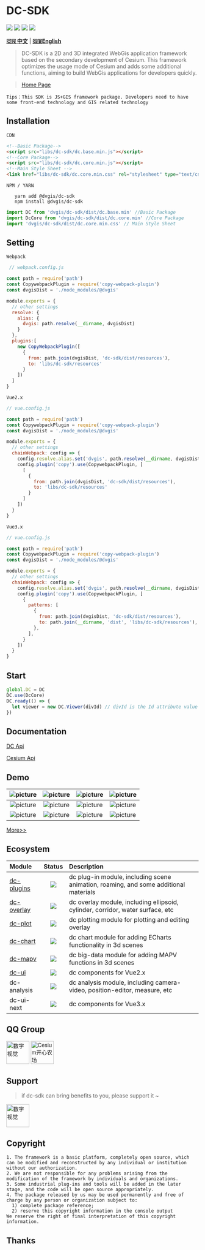 # DC-SDK

<p>
<img src="https://img.shields.io/github/workflow/status/dvgis/dc-sdk/publish"/>
<img src="https://img.shields.io/badge/license-Apache%202-blue"/>
<img src="https://img.shields.io/npm/v/@dvgis/dc-sdk?color=orange&logo=npm" />
<img src="https://img.shields.io/npm/dm/@dvgis/dc-sdk?logo=npm"/>
</p>

[**🇨🇳 中文**](./README_zh.md) | [**🇬🇧English**](./README.md)

> DC-SDK is a 2D and 3D integrated WebGis application framework based on the secondary development of Cesium. This framework optimizes the usage mode of Cesium and adds some additional functions, aiming to build WebGis applications for developers quickly.

> [Home Page](http://dc.dvgis.cn)

```warningH
Tips：This SDK is JS+GIS framework package. Developers need to have some front-end technology and GIS related technology
```

## Installation

`CDN`

```html
<!--Basic Package-->
<script src="libs/dc-sdk/dc.base.min.js"></script>
<!--Core Package-->
<script src="libs/dc-sdk/dc.core.min.js"></script>
<!--Main Style Sheet -->
<link href="libs/dc-sdk/dc.core.min.css" rel="stylesheet" type="text/css" />
```

`NPM / YARN`

```shell
   yarn add @dvgis/dc-sdk
   npm install @dvgis/dc-sdk
```

```js
import DC from 'dvgis/dc-sdk/dist/dc.base.min' //Basic Package
import DcCore from 'dvgis/dc-sdk/dist/dc.core.min' //Core Package
import 'dvgis/dc-sdk/dist/dc.core.min.css' // Main Style Sheet
```

## Setting

`Webpack`

```js
 // webpack.config.js

const path = require('path')
const CopywebpackPlugin = require('copy-webpack-plugin')
const dvgisDist = './node_modules/@dvgis'

module.exports = {
  // other settings
  resolve: {
    alias: {
      dvgis: path.resolve(__dirname, dvgisDist)
    }
  },
  plugins:[
    new CopyWebpackPlugin([
      {  
        from: path.join(dvgisDist, 'dc-sdk/dist/resources'),
        to: 'libs/dc-sdk/resources' 
      }
    ])
  ]
}
```

`Vue2.x`

```js
// vue.config.js

const path = require('path')
const CopywebpackPlugin = require('copy-webpack-plugin')
const dvgisDist = './node_modules/@dvgis'

module.exports = {
  // other settings
  chainWebpack: config => {
    config.resolve.alias.set('dvgis', path.resolve(__dirname, dvgisDist))
    config.plugin('copy').use(CopywebpackPlugin, [
      [
        {
          from: path.join(dvgisDist, 'dc-sdk/dist/resources'),
          to: 'libs/dc-sdk/resources'
        }
      ]
    ])
  }
}
```

`Vue3.x`

```js
// vue.config.js

const path = require('path')
const CopywebpackPlugin = require('copy-webpack-plugin')
const dvgisDist = './node_modules/@dvgis'

module.exports = {
  // other settings
  chainWebpack: config => {
    config.resolve.alias.set('dvgis', path.resolve(__dirname, dvgisDist))
    config.plugin('copy').use(CopywebpackPlugin, [
      {
        patterns: [
          {
            from: path.join(dvgisDist, 'dc-sdk/dist/resources'),
            to: path.join(__dirname, 'dist', 'libs/dc-sdk/resources'),
          },
        ],
      }
    ])
  }
}
```

## Start

```js
global.DC = DC
DC.use(DcCore)
DC.ready(() => {
  let viewer = new DC.Viewer(divId) // divId is the Id attribute value of a div node. If it is not passed in, the 3D scene cannot be initialized
})
```

## Documentation

[DC Api](https://resource.dvgis.cn/dc-api)

[Cesium Api](https://cesium.com/docs/cesiumjs-ref-doc/)

## Demo

|  ![picture](http://dc.dvgis.cn/examples/images/baselayer/google.png) | ![picture](http://dc.dvgis.cn/examples/images/baselayer/baidu.png?v=1) | ![picture](http://dc.dvgis.cn/examples/images/baselayer/tdt.png?v=1) | ![picture](http://dc.dvgis.cn/examples/images/baselayer/arcgis.png) |
|  :-----------------------------------------------------------: | :-----------------------------------------------------------: | :------------------------------------------------------------------: | :--------------------------------------------------------------: |
|  ![picture](http://dc.dvgis.cn/examples/images/scene/globe_rotate.gif) | ![picture](http://dc.dvgis.cn/examples/images/mini-scene/factory.gif) | ![picture](http://dc.dvgis.cn/examples/images/layer/cluster_circle.gif) | ![picture](http://dc.dvgis.cn/examples/images/model/shp_custom_shader.gif) |
|  ![picture](http://dc.dvgis.cn/examples/images/overlay/polyline_image_trail.gif) | ![picture](http://dc.dvgis.cn/examples/images/overlay/wall_trail.gif) | ![picture](http://dc.dvgis.cn/examples/images/overlay/water.gif)  |  ![picture](http://dc.dvgis.cn/examples/images/overlay/plot-overlay.png)   |

[More>>](http://dc.dvgis.cn/#/examples)

## Ecosystem

|  Module | Status | Description | 
|  :------ | :------: | :------ | 
|  [dc-plugins](https://github.com/dvgis/dc-plugins) | <img src="https://img.shields.io/npm/v/@dvgis/dc-plugins?logo=npm" /> | dc plug-in module, including scene animation, roaming, and some additional materials | 
|  [dc-overlay](https://github.com/dvgis/dc-overlay) | <img src="https://img.shields.io/npm/v/@dvgis/dc-overlay?logo=npm" /> | dc overlay module, including ellipsoid, cylinder, corridor, water surface, etc | 
|  [dc-plot](https://github.com/dvgis/dc-plot) | <img src="https://img.shields.io/npm/v/@dvgis/dc-plot?logo=npm" /> | dc plotting module for plotting and editing overlay | 
|  [dc-chart](https://github.com/dvgis/dc-chart) | <img src="https://img.shields.io/npm/v/@dvgis/dc-chart?logo=npm" /> | dc chart module for adding ECharts functionality in 3d scenes | 
|  [dc-mapv](https://github.com/dvgis/dc-mapv) | <img src="https://img.shields.io/npm/v/@dvgis/dc-mapv?logo=npm" /> | dc big-data module for adding MAPV functions in 3d scenes |  
|  [dc-ui](https://github.com/dvgis/dc-ui) | <img src="https://img.shields.io/npm/v/@dvgis/dc-ui?logo=npm" /> | dc components for Vue2.x | 
|  dc-analysis | <img src="https://img.shields.io/npm/v/@dvgis/dc-analysis?logo=npm" /> | dc analysis module, including camera-video, position-editor, measure, etc |
|  dc-ui-next | <img src="https://img.shields.io/npm/v/@dvgis/dc-ui-next?logo=npm" /> | dc components for Vue3.x |

## QQ Group

<p>
<img src="http://dc.dvgis.cn/examples/images/base/q1.png?v=2"  style="width:60px;height:60px" title="数字视觉"/>
<img src="http://dc.dvgis.cn/examples/images/base/q2.png?v=4" style="width:60px;height:60px" title="Cesium开心农场"/>
</p>

## Support

> if dc-sdk can bring benefits to you, please support it ~
<p>
<img src="http://dc.dvgis.cn/examples/images/base/sponsor.jpg?v=2" style="width:60px;height:60px" title="数字视觉"/>
</p>

## Copyright

```warning
1. The framework is a basic platform, completely open source, which can be modified and reconstructed by any individual or institution without our authorization.
2. We are not responsible for any problems arising from the modification of the framework by individuals and organizations.
3. Some industrial plug-ins and tools will be added in the later stage, and the code will be open source appropriately.
4. The package released by us may be used permanently and free of charge by any person or organization subject to:
  1) complete package reference;
  2) reserve this copyright information in the console output
We reserve the right of final interpretation of this copyright information.
```

## Thanks
